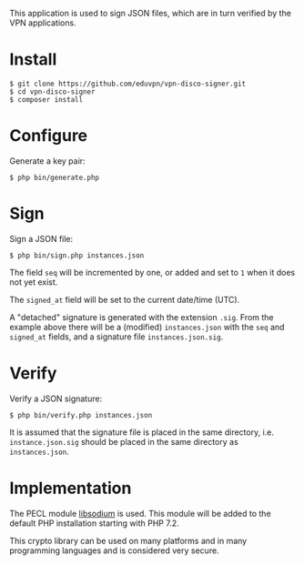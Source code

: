 This application is used to sign JSON files, which are in turn verified by the
VPN applications.

# Install 
    
    $ git clone https://github.com/eduvpn/vpn-disco-signer.git
    $ cd vpn-disco-signer
    $ composer install

# Configure 

Generate a key pair:

    $ php bin/generate.php

# Sign

Sign a JSON file:

    $ php bin/sign.php instances.json

The field `seq` will be incremented by one, or added and set to `1` when it 
does not yet exist.

The `signed_at` field will be set to the current date/time (UTC).

A "detached" signature is generated with the extension `.sig`. From the 
example above there will be a (modified) `instances.json` with the `seq` and
`signed_at` fields, and a signature file `instances.json.sig`.
 
# Verify

Verify a JSON signature:

    $ php bin/verify.php instances.json

It is assumed that the signature file is placed in the same directory, i.e. 
`instance.json.sig` should be placed in the same directory as `instances.json`.

# Implementation

The PECL module [libsodium](https://paragonie.com/book/pecl-libsodium) is used. 
This module will be added to the default PHP installation starting with PHP
7.2.

This crypto library can be used on many platforms and in many programming 
languages and is considered very secure.

